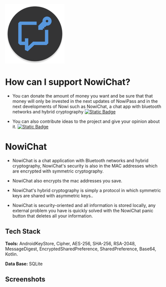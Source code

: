 
![Logo](https://github.com/cuadratico/NowiChat/blob/master/fastlane/metadata/android/en-US/images/logo_NowiChat.webp)


# How can I support NowiChat?

- You can donate the amount of money you want and be sure that that money will only be invested in the next updates of NowiPass and in the next developments of Nowi such as NowiChat, a chat app with bluetooth networks and hybrid cryptography
[![Static Badge](https://img.shields.io/badge/Donate-Kofi-blue)](https://ko-fi.com/cuadratico)

- You can also contribute ideas to the project and give your opinion about it.
[![Static Badge](https://img.shields.io/badge/Idea-form-blue)](https://forms.gle/sb3vNSLX4NteboBR6)


# NowiChat

- NowiChat is a chat application with Bluetooth networks and hybrid cryptography, NowiChat's security is also in the MAC addresses which are encrypted with symmetric cryptography.

- NowiChat also encrypts the mac addresses you save.

- NowiChat's hybrid cryptography is simply a protocol in which symmetric keys are shared with asymmetric keys..

- NowiChat is security-oriented and all information is stored locally, any external problem you have is quickly solved with the NowiChat panic button that deletes all your information.


## Tech Stack

**Tools:** AndroidKeyStore, Cipher, AES-256, SHA-256, RSA-2048, MessageDigest, EncryptedSharedPreference, SharedPreference, Base64, Kotlin.

**Data Base:** SQLite


## Screenshots
